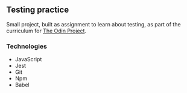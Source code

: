 ## Testing practice

Small project, built as assignment to learn about testing, as part of the curriculum for [The Odin Project](https://www.theodinproject.com/).

### Technologies
* JavaScript
* Jest
* Git
* Npm
* Babel
